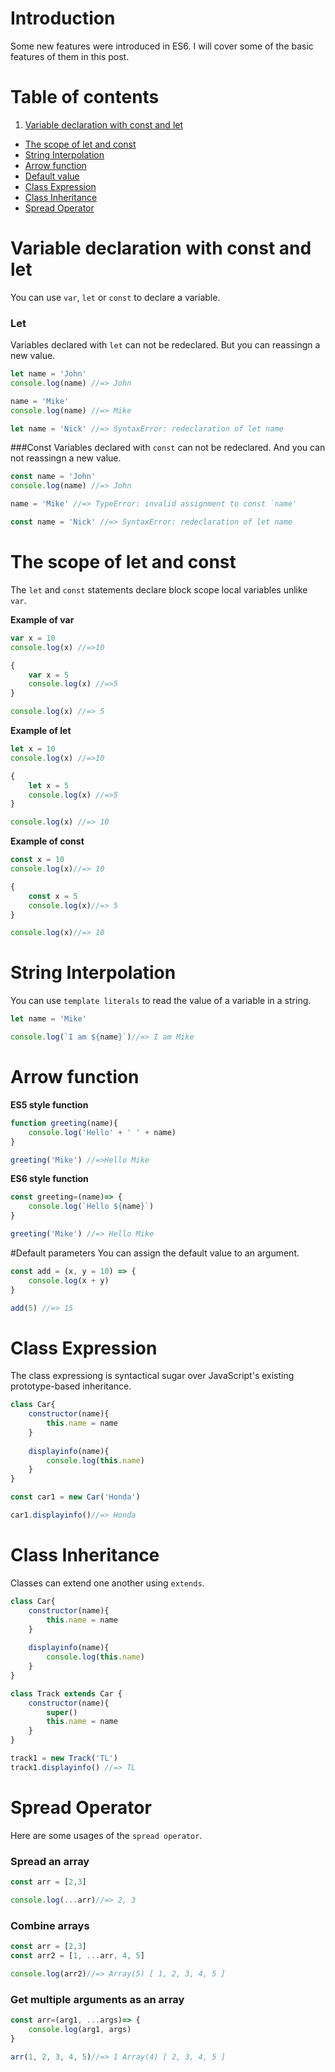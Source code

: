 # Introduction
 Some new features were introduced in ES6. I will cover some of the basic features of them in this post. 

# Table of contents
1. [Variable declaration with const and let](#variable-declaration-with-const-and-let)
- [The scope of let and const](#the-scope-of-let-and-const)
- [String Interpolation](#string-interpolation)
- [Arrow function](#arrow-function)
- [Default value](#default-value)
- [Class Expression](#class-expression)
- [Class Inheritance](#class-inheritance)
- [Spread Operator](#spread-operator)

# Variable declaration with const and let
 You can use `var`, `let` or `const` to declare a variable.

### Let
 Variables declared with `let` can not be redeclared. But you can reassingn a new value.

```javascript
let name = 'John'
console.log(name) //=> John

name = 'Mike'
console.log(name) //=> Mike

let name = 'Nick' //=> SyntaxError: redeclaration of let name
```

###Const
 Variables declared with `const` can not be redeclared. And you can not reassingn a new value.

```javascript
const name = 'John'
console.log(name) //=> John

name = 'Mike' //=> TypeError: invalid assignment to const `name'

const name = 'Nick' //=> SyntaxError: redeclaration of let name
```

# The scope of let and const 
 The `let` and `const` statements declare block scope local variables unlike `var`.


__Example of var__

```javascript
var x = 10
console.log(x) //=>10

{
    var x = 5
    console.log(x) //=>5
}

console.log(x) //=> 5
```

__Example of let__

```javascript
let x = 10
console.log(x) //=>10

{
    let x = 5
    console.log(x) //=>5
}

console.log(x) //=> 10
```

__Example of const__

```javascript
const x = 10
console.log(x)//=> 10

{
    const x = 5
    console.log(x)//=> 5
}

console.log(x)//=> 10
```

# String Interpolation
 You can use `template literals` to read the value of a variable in a string.

```javascript
let name = 'Mike'

console.log(`I am ${name}`)//=> I am Mike
```

# Arrow function

__ES5 style function__

```javascript
function greeting(name){
    console.log('Hello' + ' ' + name)
}

greeting('Mike') //=>Hello Mike
```

__ES6 style function__

```javascript
const greeting=(name)=> {
    console.log(`Hello ${name}`)
}

greeting('Mike') //=> Hello Mike
```

#Default parameters
 You can assign the default value to an argument.

```javascript
const add = (x, y = 10) => {
    console.log(x + y)
}

add(5) //=> 15
```

# Class Expression
 The class expressiong is syntactical sugar over JavaScript's existing prototype-based inheritance.

```javascript
class Car{
    constructor(name){
        this.name = name
    }
    
    displayinfo(name){
        console.log(this.name)
    }
}

const car1 = new Car('Honda')

car1.displayinfo()//=> Honda
```

# Class Inheritance
 Classes can extend one another using `extends`.

```javascript
class Car{
    constructor(name){
        this.name = name
    }
    
    displayinfo(name){
        console.log(this.name)
    }
}

class Track extends Car {
    constructor(name){
        super()
        this.name = name
    }
}

track1 = new Track('TL')
track1.displayinfo() //=> TL
```

# Spread Operator
 Here are some usages of the `spread operator`.

### Spread an array

```javascript
const arr = [2,3]

console.log(...arr)//=> 2, 3 
```


### Combine arrays

```javascript
const arr = [2,3]
const arr2 = [1, ...arr, 4, 5]

console.log(arr2)//=> Array(5) [ 1, 2, 3, 4, 5 ]
```

### Get multiple arguments as an array

```javascript
const arr=(arg1, ...args)=> {
    console.log(arg1, args)
}

arr(1, 2, 3, 4, 5)//=> 1 Array(4) [ 2, 3, 4, 5 ]
```
